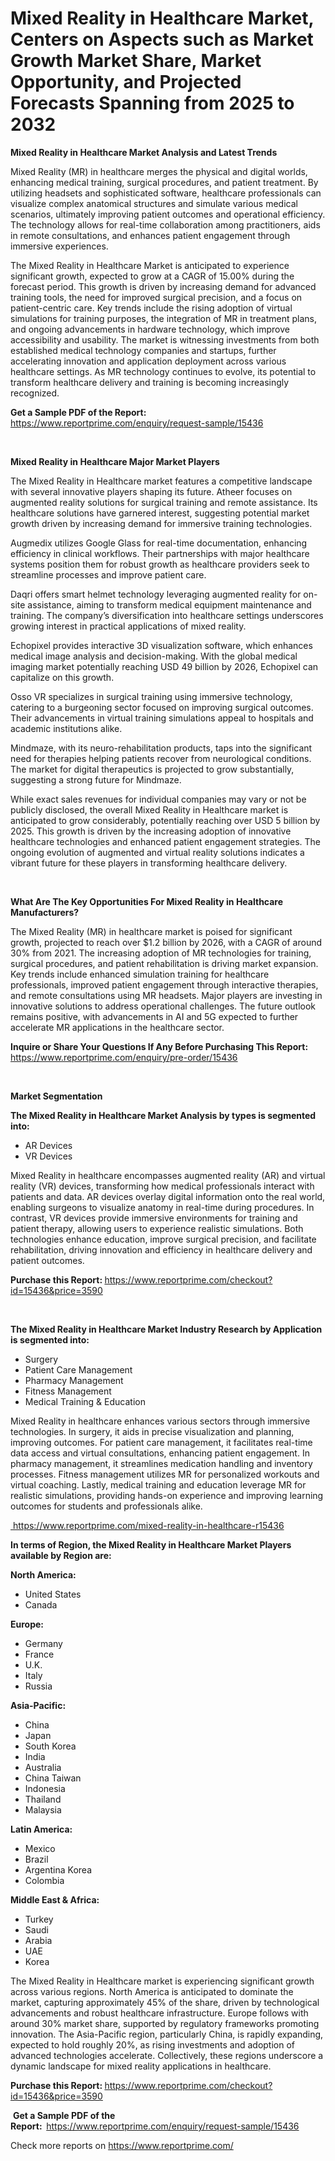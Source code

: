 <p><h1>Mixed Reality in Healthcare Market, Centers on Aspects such as Market Growth Market Share, Market Opportunity, and Projected Forecasts Spanning from 2025 to 2032</h1></p><p><strong>Mixed Reality in Healthcare Market Analysis and Latest Trends</strong></p>
<p><p>Mixed Reality (MR) in healthcare merges the physical and digital worlds, enhancing medical training, surgical procedures, and patient treatment. By utilizing headsets and sophisticated software, healthcare professionals can visualize complex anatomical structures and simulate various medical scenarios, ultimately improving patient outcomes and operational efficiency. The technology allows for real-time collaboration among practitioners, aids in remote consultations, and enhances patient engagement through immersive experiences.</p><p>The Mixed Reality in Healthcare Market is anticipated to experience significant growth, expected to grow at a CAGR of 15.00% during the forecast period. This growth is driven by increasing demand for advanced training tools, the need for improved surgical precision, and a focus on patient-centric care. Key trends include the rising adoption of virtual simulations for training purposes, the integration of MR in treatment plans, and ongoing advancements in hardware technology, which improve accessibility and usability. The market is witnessing investments from both established medical technology companies and startups, further accelerating innovation and application deployment across various healthcare settings. As MR technology continues to evolve, its potential to transform healthcare delivery and training is becoming increasingly recognized.</p></p>
<p><strong>Get a Sample PDF of the Report:&nbsp;</strong> <a href="https://www.reportprime.com/enquiry/request-sample/15436?utm_campaign=2316&utm_medium=2&utm_source=Github&utm_content=ia&utm_term=20032025&utm_id=mixed-reality-in-healthcare">https://www.reportprime.com/enquiry/request-sample/15436</a></p>
<p>&nbsp;</p>
<p><strong>Mixed Reality in Healthcare Major Market Players</strong></p>
<p><p>The Mixed Reality in Healthcare market features a competitive landscape with several innovative players shaping its future. Atheer focuses on augmented reality solutions for surgical training and remote assistance. Its healthcare solutions have garnered interest, suggesting potential market growth driven by increasing demand for immersive training technologies.</p><p>Augmedix utilizes Google Glass for real-time documentation, enhancing efficiency in clinical workflows. Their partnerships with major healthcare systems position them for robust growth as healthcare providers seek to streamline processes and improve patient care.</p><p>Daqri offers smart helmet technology leveraging augmented reality for on-site assistance, aiming to transform medical equipment maintenance and training. The company’s diversification into healthcare settings underscores growing interest in practical applications of mixed reality.</p><p>Echopixel provides interactive 3D visualization software, which enhances medical image analysis and decision-making. With the global medical imaging market potentially reaching USD 49 billion by 2026, Echopixel can capitalize on this growth.</p><p>Osso VR specializes in surgical training using immersive technology, catering to a burgeoning sector focused on improving surgical outcomes. Their advancements in virtual training simulations appeal to hospitals and academic institutions alike.</p><p>Mindmaze, with its neuro-rehabilitation products, taps into the significant need for therapies helping patients recover from neurological conditions. The market for digital therapeutics is projected to grow substantially, suggesting a strong future for Mindmaze.</p><p>While exact sales revenues for individual companies may vary or not be publicly disclosed, the overall Mixed Reality in Healthcare market is anticipated to grow considerably, potentially reaching over USD 5 billion by 2025. This growth is driven by the increasing adoption of innovative healthcare technologies and enhanced patient engagement strategies. The ongoing evolution of augmented and virtual reality solutions indicates a vibrant future for these players in transforming healthcare delivery.</p></p>
<p>&nbsp;</p>
<p><strong>What Are The Key Opportunities For Mixed Reality in Healthcare Manufacturers?</strong></p>
<p><p>The Mixed Reality (MR) in healthcare market is poised for significant growth, projected to reach over $1.2 billion by 2026, with a CAGR of around 30% from 2021. The increasing adoption of MR technologies for training, surgical procedures, and patient rehabilitation is driving market expansion. Key trends include enhanced simulation training for healthcare professionals, improved patient engagement through interactive therapies, and remote consultations using MR headsets. Major players are investing in innovative solutions to address operational challenges. The future outlook remains positive, with advancements in AI and 5G expected to further accelerate MR applications in the healthcare sector.</p></p>
<p><strong>Inquire or Share Your Questions If Any Before Purchasing This Report:</strong> <a href="https://www.reportprime.com/enquiry/pre-order/15436?utm_campaign=2316&utm_medium=2&utm_source=Github&utm_content=ia&utm_term=20032025&utm_id=mixed-reality-in-healthcare">https://www.reportprime.com/enquiry/pre-order/15436</a></p>
<p>&nbsp;</p>
<p><strong>Market Segmentation</strong></p>
<p><strong>The Mixed Reality in Healthcare Market Analysis by types is segmented into:</strong></p>
<p><ul><li>AR Devices</li><li>VR Devices</li></ul></p>
<p><p>Mixed Reality in healthcare encompasses augmented reality (AR) and virtual reality (VR) devices, transforming how medical professionals interact with patients and data. AR devices overlay digital information onto the real world, enabling surgeons to visualize anatomy in real-time during procedures. In contrast, VR devices provide immersive environments for training and patient therapy, allowing users to experience realistic simulations. Both technologies enhance education, improve surgical precision, and facilitate rehabilitation, driving innovation and efficiency in healthcare delivery and patient outcomes.</p></p>
<p><strong>Purchase this Report:&nbsp;</strong><a href="https://www.reportprime.com/checkout?id=15436&price=3590&utm_campaign=2316&utm_medium=2&utm_source=Github&utm_content=ia&utm_term=20032025&utm_id=mixed-reality-in-healthcare">https://www.reportprime.com/checkout?id=15436&price=3590</a></p>
<p>&nbsp;</p>
<p><strong>The Mixed Reality in Healthcare Market Industry Research by Application is segmented into:</strong></p>
<p><ul><li>Surgery</li><li>Patient Care Management</li><li>Pharmacy Management</li><li>Fitness Management</li><li>Medical Training & Education</li></ul></p>
<p><p>Mixed Reality in healthcare enhances various sectors through immersive technologies. In surgery, it aids in precise visualization and planning, improving outcomes. For patient care management, it facilitates real-time data access and virtual consultations, enhancing patient engagement. In pharmacy management, it streamlines medication handling and inventory processes. Fitness management utilizes MR for personalized workouts and virtual coaching. Lastly, medical training and education leverage MR for realistic simulations, providing hands-on experience and improving learning outcomes for students and professionals alike.</p></p>
<p><a href="https://www.reportprime.com/mixed-reality-in-healthcare-r15436?utm_campaign=2316&utm_medium=2&utm_source=Github&utm_content=ia&utm_term=20032025&utm_id=mixed-reality-in-healthcare">&nbsp;https://www.reportprime.com/mixed-reality-in-healthcare-r15436</a></p>
<p><strong>In terms of Region, the Mixed Reality in Healthcare Market Players available by Region are:</strong></p>
<p>
    <p> <strong> North America: </strong>
        <ul>
            <li>United States</li>
            <li>Canada</li>
        </ul>
        </p> 
    <p> <strong> Europe: </strong>
        <ul>
            <li>Germany</li>
            <li>France</li>
            <li>U.K.</li>
            <li>Italy</li>
            <li>Russia</li>
        </ul>
        </p> 
    <p> <strong> Asia-Pacific: </strong>
        <ul>
            <li>China</li>
            <li>Japan</li>
            <li>South Korea</li>
            <li>India</li>
            <li>Australia</li>
            <li>China Taiwan</li>
            <li>Indonesia</li>
            <li>Thailand</li>
            <li>Malaysia</li>
        </ul>
        </p> 
    <p> <strong> Latin America: </strong>
        <ul>
            <li>Mexico</li>
            <li>Brazil</li>
            <li>Argentina Korea</li>
            <li>Colombia</li>
        </ul>
        </p> 
    <p> <strong> Middle East & Africa: </strong>
        <ul>
            <li>Turkey</li>
            <li>Saudi</li>
            <li>Arabia</li>
            <li>UAE</li>
            <li>Korea</li>
        </ul>
    </p>
    </p>
<p><p>The Mixed Reality in Healthcare market is experiencing significant growth across various regions. North America is anticipated to dominate the market, capturing approximately 45% of the share, driven by technological advancements and robust healthcare infrastructure. Europe follows with around 30% market share, supported by regulatory frameworks promoting innovation. The Asia-Pacific region, particularly China, is rapidly expanding, expected to hold roughly 20%, as rising investments and adoption of advanced technologies accelerate. Collectively, these regions underscore a dynamic landscape for mixed reality applications in healthcare.</p></p>
<p><strong>Purchase this Report: </strong><a href="https://www.reportprime.com/checkout?id=15436&price=3590&utm_campaign=2316&utm_medium=2&utm_source=Github&utm_content=ia&utm_term=20032025&utm_id=mixed-reality-in-healthcare">https://www.reportprime.com/checkout?id=15436&price=3590</a></p>
<p>&nbsp;<strong>Get a Sample PDF of the Report:&nbsp;&nbsp;</strong><a href="https://www.reportprime.com/enquiry/request-sample/15436?utm_campaign=2316&utm_medium=2&utm_source=Github&utm_content=ia&utm_term=20032025&utm_id=mixed-reality-in-healthcare">https://www.reportprime.com/enquiry/request-sample/15436</a></p>
<p><strong></strong></p>
<p>Check more reports on <a href="https://www.reportprime.com/?utm_campaign=2316&utm_medium=2&utm_source=Github&utm_content=ia&utm_term=20032025&utm_id=mixed-reality-in-healthcare">https://www.reportprime.com/</a></p>